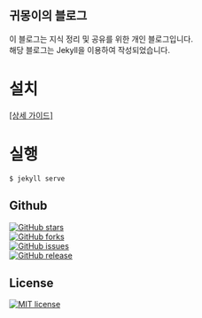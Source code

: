 귀몽이의 블로그
---
이 블로그는 지식 정리 및 공유를 위한 개인 블로그입니다.  
해당 블로그는 Jekyll을 이용하여 작성되었습니다.

# 설치

[[상세 가이드]](https://jekyllrb.com/docs/installation)

# 실행

```shell
$ jekyll serve
```

## Github

[![GitHub stars](https://img.shields.io/github/stars/gwimong/gwimong.github.io.svg)](https://github.com/gwimong/gwimong.github.io/stargazers)  
[![GitHub forks](https://img.shields.io/github/forks/gwimong/gwimong.github.io.svg)](https://github.com/gwimong/gwimong.github.io/network)  
[![GitHub issues](https://img.shields.io/github/issues/gwimong/gwimong.github.io.svg)](https://github.com/gwimong/gwimong.github.io/issues)  
[![GitHub release](https://img.shields.io/github/release/gwimong/gwimong.github.io.svg)](https://github.com/gwimong/gwimong.github.io/releases)

## License

[![MIT license](https://img.shields.io/badge/license-MIT-blue.svg)](https://github.com/gwimong/gwimong.github.io/blob/master/LICENSE)
